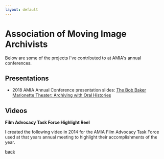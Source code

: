 ```yaml
---
layout: default
---
```


# Association of Moving Image Archivists

Below are some of the projects I've contributed to at AMIA's annual conferences.

## Presentations

*  2018 AMIA Annual Conference presentation slides: [The Bob Baker Marionette Theater: Archiving with Oral Histories](https://docs.google.com/presentation/d/1Y5i4Ie9mQ5DlQG34-Kj5Ocw-GmDcoUxST5L5bsMUfbI/edit#slide=id.g47202d919f_0_1)

## Videos

**Film Advocacy Task Force Highlight Reel**

I created the following video in 2014 for the AMIA Film Advocacy Task Force used at that years annual meeting to highlight their accomplishments of the year.



[back](./projects)

